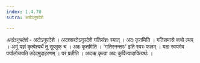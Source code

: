 ```yaml
---
index: 1.4.70
sutra: अदोऽनुपदेशे

---
```

_अदोऽनुपदेशे_ - अदोऽनुपदेशे । अदश्शब्दोऽनुपदेशे गतिसंज्ञः स्यात् । अदः कृतमिति । गतिसमासे क्त्वो ल्यप् । अमुं यज्ञं कृत्वेत्यर्थे तु सुब्लुक् च । अदः कृतमिति । 'गतिरनन्तरः' इति स्वरः फलम् । यदा स्वयमेव पर्यालोचयति तदेदमुदाहरणम् । परं प्रतीति । अदऋ कृत्वा अदः कुर्वित्यादावित्यर्थः । 